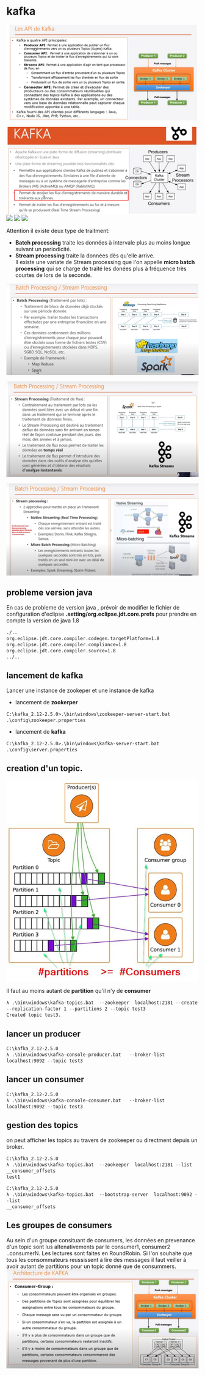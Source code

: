 #  kafka

![](doc/images/apikafka.jpg)

![](doc/images/kafka.jpg)
![](doc/images/xxxxxxxxx)
![](doc/images/xxxxxxxxx)
![](doc/images/xxxxxxxxx)


Attention il existe deux type de traitment: 

- **Batch processing** traite les données à intervale plus au moins longue suivant un periodicité.  
- **Stream processing** traite la données dès qu'elle arrive.  
      Il existe une variate de Stream processing que l'on appelle **micro batch processing** qui se charge de traité les donées plus à fréquence très courtes de lors de la seconde.

![](doc/images/batchprocessing.jpg)

![](doc/images/streamprocessing.jpg)

![](doc/images/streamprocessing1.jpg)


## probleme version java
En cas de probleme de version java , prévoir de modifier le fichier de configuration d'eclipse **.setting/org.eclipse.jdt.core.prefs** pour prendre en compte la version de java 1.8
````shell script
./..
org.eclipse.jdt.core.compiler.codegen.targetPlatform=1.8
org.eclipse.jdt.core.compiler.compliance=1.8
org.eclipse.jdt.core.compiler.source=1.8
../..
````

## lancement de kafka

Lancer une instance de zookeper et une instance de kafka
- lancement de **zookerper**
````shell script
C:\kafka_2.12-2.5.0>.\bin\windows\zookeeper-server-start.bat .\config\zookeeper.properties
````

- lancement de **kafka**
````shell script
C:\kafka_2.12-2.5.0>.\bin\windows\kafka-server-start.bat .\config\server.properties
````   


## creation d'un topic.

![](doc/images/partitionConsumers.jpg)  

Il faut au moins autant de **partition** qu'il n'y de **consumer**  
````shell script
λ .\bin\windows\kafka-topics.bat  --zookeeper  localhost:2181 --create --replication-factor 1 --partitions 2 --topic test3
Created topic test3.
````

## lancer un producer 
````shell script
C:\kafka_2.12-2.5.0
λ .\bin\windows\kafka-console-producer.bat   --broker-list localhost:9092 --topic test3
````


## lancer un consumer
````shell script
C:\kafka_2.12-2.5.0
λ .\bin\windows\kafka-console-consumer.bat   --broker-list localhost:9092 --topic test3
````



## gestion des topics

on peut afficher les topics au travers de zookeeper ou directment depuis un broker.

````shell script
C:\kafka_2.12-2.5.0                                                                     
λ .\bin\windows\kafka-topics.bat  --zookeeper  localhost:2181 --list                    
__consumer_offsets                                                                      
test1 
```` 

                                                                      
````shell script
C:\kafka_2.12-2.5.0                                                                     
λ .\bin\windows\kafka-topics.bat  --bootstrap-server  localhost:9092 --list             
__consumer_offsets    
````                                                                                
                                                                  

## Les groupes de consumers
Au sein d'un groupe consituant de consumers, les données en prevenance d'un topic sont lus altenativements par le consumer1, consumer2 ..consumerN. Les lectures sont faites en RoundRobin. Si l'on souhaite que tous les consommateurs reussissent à lire des messages il faut veiller à avoir autant de partitions pour un topic donné que de consummers.
![](doc/images/consumergroup.jpg)


